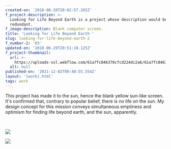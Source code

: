 ```yaml
---
created-on: '2018-06-20T20:02:57.265Z'
f_project-description: >-
  Looking for Life Beyond Earth is a project whose description would be wholly
  redundant. 
f_image-description: Blank computer screen.
title: 'Looking for Life Beyond Earth '
slug: looking-for-life-beyond-earth-2
f_number-2: '03'
updated-on: '2018-06-29T20:51:10.125Z'
f_project-thumbnail:
  url: >-
    https://uploads-ssl.webflow.com/61a7fc846370cfcd224dc2a6/61a7fc846370cfe1af4dc2b2_Sinder3.png
  alt: null
published-on: '2021-12-02T09:40:55.554Z'
layout: '[work].html'
tags: work
---
```


This project has made it to the sun, hence the blank yellow sun-like screen. It's confirmed that, contrary to popular belief, there is no life on the sun. My design concept for this mission conveys simultaneous emptiness and optimism for finding life beyond earth, and the sun, apparently.

‍

![](https://uploads-ssl.webflow.com/61a7fc846370cfcd224dc2a6/61a7fc846370cfe1af4dc2b2_Sinder3.png)

![](https://uploads-ssl.webflow.com/61a7fc846370cfcd224dc2a6/61a7fc846370cf6b9c4dc2b1_iGotchu%20_blankhand.jpeg)

